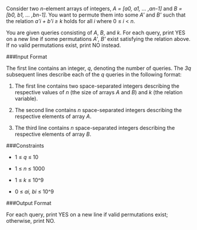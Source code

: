 Consider two *n*-element arrays of integers, *A = [a0, a1, ... ,an-1]* and *B = [b0, b1, ... ,bn-1]*. You want to permute them into some *A'* and *B'* such that the relation *a'i + b'i ≥ k* holds for all *i* where 0 ≤ *i* < *n*.

You are given  queries consisting of *A*, *B*, and *k*. For each query, print YES on a new line if some permutations *A'*, *B'* exist satisfying the relation above. If no valid permutations exist, print NO instead.

###Input Format

The first line contains an integer, *q*, denoting the number of queries. The *3q* subsequent lines describe each of the *q* queries in the following format:

1. The first line contains two space-separated integers describing the respective values of *n* (the size of arrays *A* and *B*) and *k* (the relation variable).

2. The second line contains *n* space-separated integers describing the respective elements of array *A*.

3. The third line contains *n* space-separated integers describing the respective elements of array *B*.

###Constraints

* 1 ≤ *q* ≤ 10

* 1 ≤ *n* ≤ 1000

* 1 ≤ *k* ≤ 10^9

* 0 ≤ *ai, bi* ≤ 10^9

###Output Format

For each query, print YES on a new line if valid permutations exist; otherwise, print NO.
